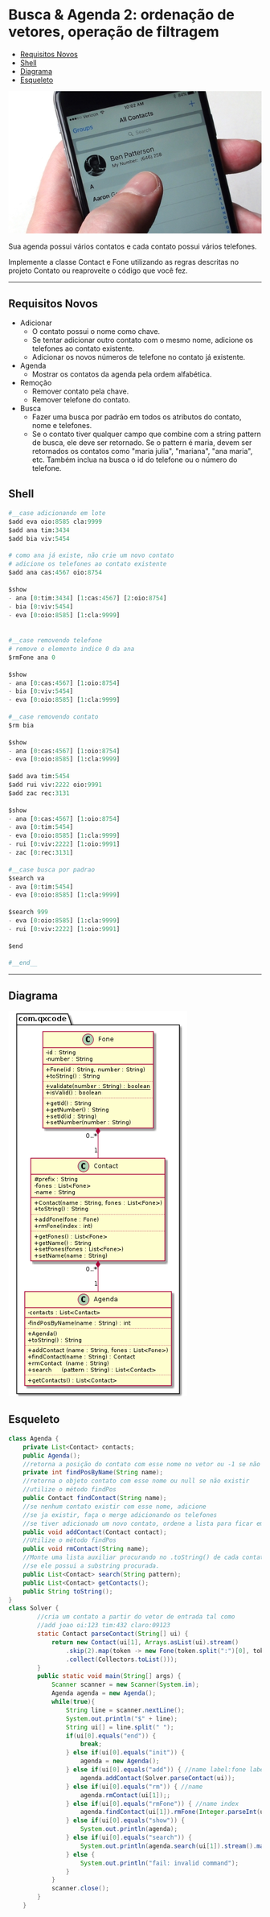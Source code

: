 # Busca & Agenda 2: ordenação de vetores, operação de filtragem

<!--TOC_BEGIN-->
- [Requisitos Novos](#requisitos-novos)
- [Shell](#shell)
- [Diagrama](#diagrama)
- [Esqueleto](#esqueleto)
<!--TOC_END-->
![](figura.jpg)

Sua agenda possui vários contatos e cada contato possui vários telefones.

Implemente a classe Contact e Fone utilizando as regras descritas no projeto Contato ou reaproveite o código que você fez.

***
## Requisitos Novos
- Adicionar
    - O contato possui o nome como chave.
    - Se tentar adicionar outro contato com o mesmo nome, adicione os telefones ao contato existente.
    - Adicionar os novos números de telefone no contato já existente.
- Agenda
    - Mostrar os contatos da agenda pela ordem alfabética.
- Remoção
    - Remover contato pela chave.
    - Remover telefone do contato.
- Busca
    - Fazer uma busca por padrão em todos os atributos do contato, nome e telefones.
    - Se o contato tiver qualquer campo que combine com a string pattern de busca, ele deve ser retornado. Se o pattern é maria, devem ser retornados os contatos como "maria julia", "mariana", "ana maria", etc. Também inclua na busca o id do telefone ou o número do telefone.


## Shell

```python
#__case adicionando em lote
$add eva oio:8585 cla:9999
$add ana tim:3434 
$add bia viv:5454

# como ana já existe, não crie um novo contato
# adicione os telefones ao contato existente
$add ana cas:4567 oio:8754

$show
- ana [0:tim:3434] [1:cas:4567] [2:oio:8754]
- bia [0:viv:5454]
- eva [0:oio:8585] [1:cla:9999]


#__case removendo telefone
# remove o elemento indice 0 da ana
$rmFone ana 0

$show
- ana [0:cas:4567] [1:oio:8754]
- bia [0:viv:5454]
- eva [0:oio:8585] [1:cla:9999]

#__case removendo contato
$rm bia

$show
- ana [0:cas:4567] [1:oio:8754]
- eva [0:oio:8585] [1:cla:9999]

$add ava tim:5454
$add rui viv:2222 oio:9991
$add zac rec:3131

$show
- ana [0:cas:4567] [1:oio:8754]
- ava [0:tim:5454]
- eva [0:oio:8585] [1:cla:9999]
- rui [0:viv:2222] [1:oio:9991]
- zac [0:rec:3131]

#__case busca por padrao
$search va
- ava [0:tim:5454]
- eva [0:oio:8585] [1:cla:9999]

$search 999
- eva [0:oio:8585] [1:cla:9999]
- rui [0:viv:2222] [1:oio:9991]

$end

#__end__
```
***
## Diagrama
![](diagrama/diagrama.png)

## Esqueleto

<!--FILTER Solver.java java-->
```java
class Agenda {
    private List<Contact> contacts;
    public Agenda();
    //retorna a posição do contato com esse nome no vetor ou -1 se não existir.
    private int findPosByName(String name);
    //retorna o objeto contato com esse nome ou null se não existir
    //utilize o método findPos
    public Contact findContact(String name);
    //se nenhum contato existir com esse nome, adicione
    //se ja existir, faça o merge adicionando os telefones
    //se tiver adicionado um novo contato, ordene a lista para ficar em ordem alfabética
    public void addContact(Contact contact);
    //Utilize o método findPos
    public void rmContact(String name);
    //Monte uma lista auxiliar procurando no .toString() de cada contato
    //se ele possui a substring procurada.
    public List<Contact> search(String pattern);
    public List<Contact> getContacts();
    public String toString();
}
class Solver {
        //cria um contato a partir do vetor de entrada tal como
        //add joao oi:123 tim:432 claro:09123
        static Contact parseContact(String[] ui) {
            return new Contact(ui[1], Arrays.asList(ui).stream()
                .skip(2).map(token -> new Fone(token.split(":")[0], token.split(":")[1]))
                .collect(Collectors.toList()));
        }
        public static void main(String[] args) {
            Scanner scanner = new Scanner(System.in);
            Agenda agenda = new Agenda();
            while(true){
                String line = scanner.nextLine();
                System.out.println("$" + line);
                String ui[] = line.split(" ");
                if(ui[0].equals("end")) {
                    break;
                } else if(ui[0].equals("init")) {
                    agenda = new Agenda();
                } else if(ui[0].equals("add")) { //name label:fone label:fone label:fone
                    agenda.addContact(Solver.parseContact(ui));
                } else if(ui[0].equals("rm")) { //name
                    agenda.rmContact(ui[1]);;
                } else if(ui[0].equals("rmFone")) { //name index
                    agenda.findContact(ui[1]).rmFone(Integer.parseInt(ui[2]));
                } else if(ui[0].equals("show")) {
                    System.out.println(agenda);
                } else if(ui[0].equals("search")) {
                    System.out.println(agenda.search(ui[1]).stream().map(c -> "" + c).collect(Collectors.joining("\n")));
                } else {
                    System.out.println("fail: invalid command");
                }
            }
            scanner.close();
        }
    }
```
<!--FILTER_END-->